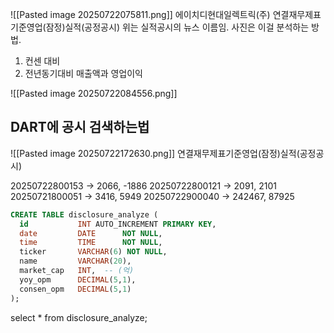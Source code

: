 ![[Pasted image 20250722075811.png]]
에이치디현대일렉트릭(주) 연결재무제표기준영업(잠정)실적(공정공시)
위는 실적공시의 뉴스 이름임.
사진은 이걸 분석하는 방법.
1. 컨센 대비
2. 전년동기대비
매출액과 영업이익

![[Pasted image 20250722084556.png]]


## DART에 공시 검색하는법
![[Pasted image 20250722172630.png]]
연결재무제표기준영업(잠정)실적(공정공시)

20250722800153 -> 2066, -1886
20250722800121 -> 2091, 2101
20250721800051 -> 3416, 5949
20250722900040 -> 242467, 87925

``` sql
CREATE TABLE disclosure_analyze (
  id           INT AUTO_INCREMENT PRIMARY KEY,
  date         DATE      NOT NULL,
  time         TIME      NOT NULL,
  ticker       VARCHAR(6) NOT NULL,
  name         VARCHAR(20),
  market_cap   INT,  -- (억)
  yoy_opm      DECIMAL(5,1),
  consen_opm   DECIMAL(5,1)
);
```

select * from disclosure_analyze;


